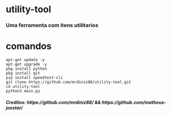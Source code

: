 # utility-tool
<h3>Uma ferramenta com itens utilitarios</h3>

# comandos

```
apt-get update -y
apt-get upgrade -y
pkg install python
pkg install git
pip install speedtest-cli
git clone https://github.com/mrdiniz88/utility-tool.git
cd utility-tool
python3 main.py
```

<h5>Creditos: https://github.com/mrdiniz88/ && https://github.com/matheus-joestar/</h5>
